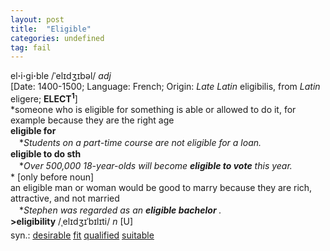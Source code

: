 ```yaml
---
layout: post
title:  "Eligible"
categories: undefined
tag: fail
---
```

<DIV style="MARGIN: 0px 0px 5px">el<B>·</B>i<B>·</B>gi<B>·</B>ble /ˈelɪdʒɪbəl/ <I>adj</I> <BR>[Date: 1400-1500; Language: French; Origin: <I>Late Latin</I> eligibilis, from <I>Latin</I> eligere; <B>ELECT<SUP>1</SUP></B>]<BR>*someone who is eligible for something is able or allowed to do it, for example because they are the right age<BR><B>eligible for</B><BR>　*<I>Students on a part-time course are not eligible for a loan.</I><BR><B>eligible to do sth</B><BR>　*<I>Over 500,000 18-year-olds will become <B>eligible to vote</B> this year.</I><BR>* [only before noun] <BR>an eligible man or woman would be good to marry because they are rich, attractive, and not married<BR>　*<I>Stephen was regarded as an <B>eligible bachelor</B> .</I><BR><B>&gt;eligibility</B> /ˌelɪdʒɪˈbɪlɪti/ <I>n</I> [U]</DIV>
<DIV style="MARGIN: 0px 0px 5px">
<DIV style="MARGIN: 4px 0px">syn.: <A href="{{ site.baseurl }}/desirable"><U>desirable</U></A> <A href="{{ site.baseurl }}/fit"><U>fit</U></A> <A href="{{ site.baseurl }}/qualified"><U>qualified</U></A> <A href="{{ site.baseurl }}/suitable"><U>suitable</U></A></DIV></DIV>

